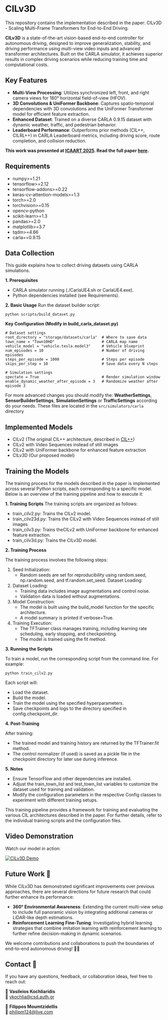 # CILv3D
This repository contains the implementation described in the paper: CILv3D - Scaling Multi-Frame Transformers for End-to-End Driving.

**CILv3D** is a state-of-the-art vision-based end-to-end controller for autonomous driving, designed to improve generalization, stability, and driving performance using multi-view video inputs and advanced transformer architectures. Built on the CARLA simulator, it achieves superior results in complex driving scenarios while reducing training time and computational costs.

## Key Features
- **Multi-View Processing**: Utilizes synchronized left, front, and right camera views for 180° horizontal field-of-view (HFOV).
- **3D Convolutions & UniFormer Backbone**: Captures spatio-temporal dependencies with 3D convolutions and the UniFormer Transformer model for efficient feature extraction.
- **Enhanced Dataset**: Trained on a diverse CARLA 0.9.15 dataset with dynamic weather, traffic, and pedestrian behavior.
- **Leaderboard Performance**: Outperforms prior methods (CIL++, CILRL++) in CARLA Leaderboard metrics, including driving score, route completion, and collision reduction.

**This work was presented at [ICAART 2025](https://icaart.scitevents.org/). Read the full paper [here](https://www.scitepress.org/Papers/2025/131567/131567.pdf).**

## Requirements
- numpy>=1.21  
- tensorflow>=2.12  
- tensorflow-addons>=0.22  
- keras-cv-attention-models>=1.3  
- torch>=2.0  
- torchvision>=0.15  
- opencv-python  
- scikit-learn>=1.3  
- pandas>=2.0  
- matplotlib>=3.7  
- tqdm>=4.66   
- carla==0.9.15                

## Data Collection
This guide explains how to collect driving datasets using CARLA simulations.

**1. Prerequisites**
- CARLA simulator running (./CarlaUE4.sh or CarlaUE4.exe).
- Python dependencies installed (see Requirements).

**2. Basic Usage**
Run the dataset builder script:

```python scripts/build_dataset.py```

**Key Configuration (Modify in build_carla_dataset.py)**

```
# Dataset settings  
root_directory = "storage/datasets/carla"  # Where to save data  
town_name = "Town10HD"                     # CARLA map name  
vehicle_model = "vehicle.tesla.model3"     # Vehicle blueprint  
num_episodes = 10                          # Number of driving episodes  
steps_per_episode = 1000                   # Steps per episode  
skips_per_step = 10                        # Save data every N steps  

# Simulation settings  
spectate = True                            # Render simulation window  
enable_dynamic_weather_after_episode = 3   # Randomize weather after episode 3
```
For more advanced changes you should modify the: **WeatherSettings**, **SensorBuilderSettings**, **SimulationSettings** or **TrafficSettings** according do your needs.
These files are located in the ```src/simulators/carla``` directory

## Implemented Models

- CILv2 (The original CIL++ architecture, described in [CIL++](https://github.com/yixiao1/CILv2_multiview)) 
- CILv2 with Video Sequences instead of still images
- CILv2 with UniFormer backbone for enhanced feature extraction
- CILv3D (Our proposed model)

## Training the Models
The training process for the models described in the paper is implemented across several Python scripts, each corresponding to a specific model. Below is an overview of the training pipeline and how to execute it:

**1. Training Scripts** 
The training scripts are organized as follows:

- train_cilv2.py: Trains the CILv2 model.
- train_cilv23d.py: Trains the CILv2 with Video Sequences instead of still images
- train_cilv3.py: Trains theCILv2 with UniFormer backbone for enhanced feature extraction.
- train_cilv3d.py: Trains the CILv3D model.

**2. Training Process**

The training process involves the following steps:

1. Seed Initialization:
   - Random seeds are set for reproducibility using random.seed, np.random.seed, and tf.random.set_seed.
Dataset Loading:
3. Dataset Loading:
   - Training data includes image augmentations and control noise.
   - Validation data is loaded without augmentations.
3. Model Construction:
   - The model is built using the build_model function for the specific architecture.
   - A model summary is printed if verbose=True.
4. Training Execution:
   - The TFTrainer class manages training, including learning rate scheduling, early stopping, and checkpointing.
   - The model is trained using the fit method.

**3. Running the Scripts**

To train a model, run the corresponding script from the command line. For example:

```
python train_cilv2.py
```

Each script will:

- Load the dataset.
- Build the model.
- Train the model using the specified hyperparameters.
- Save checkpoints and logs to the directory specified in config.checkpoint_dir.

**4. Post-Training**

After training:

- The trained model and training history are returned by the TFTrainer.fit method.
- The control normalizer (if used) is saved as a pickle file in the checkpoint directory for later use during inference.

**5. Notes**

- Ensure TensorFlow and other dependencies are installed.
- Adjust the train_town_list and test_town_list variables to customize the dataset used for training and validation.
- Modify the configuration parameters in the respective Config classes to experiment with different training setups.
  
This training pipeline provides a framework for training and evaluating the various CIL architectures described in the paper. For further details, refer to the individual training scripts and the configuration files.

## Video Demonstration

Watch our model in action:

[![CILv3D Demo](https://img.youtube.com/vi/65k9P3mIkcY/0.jpg)](https://www.youtube.com/watch?v=65k9P3mIkcY)

## Future Work 🚀

While CILv3D has demonstrated significant improvements over previous approaches, there are several directions for future research that could further enhance its performance:

- **360° Environmental Awareness**: Extending the current multi-view setup to include full panoramic vision by integrating additional cameras or LiDAR-like depth estimations.
- **Reinforcement Learning Fine-Tuning**: Investigating hybrid learning strategies that combine imitation learning with reinforcement learning to further refine decision-making in dynamic scenarios.

We welcome contributions and collaborations to push the boundaries of end-to-end autonomous driving! 🚗💨  

## Contact 📩

If you have any questions, feedback, or collaboration ideas, feel free to reach out:  

👤 **Vasileios Kochliaridis**  
📧 vkochlia@csd.auth.gr  

👤 **Filippos Moumtzidellis**  
📧 philipm124@live.com
